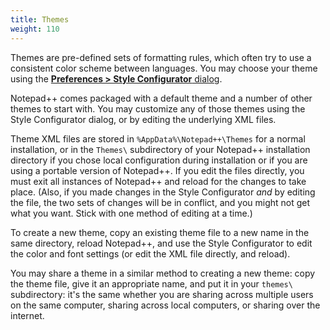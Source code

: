 ```yaml
---
title: Themes
weight: 110
---
```



Themes are pre-defined sets of formatting rules, which often try to use a consistent color scheme between languages.  You may choose your theme using the [**Preferences > Style Configurator** dialog](../preferences/#style-configurator).

Notepad++ comes packaged with a default theme and a number of other themes to start with.  You may customize any of those themes using the Style Configurator dialog, or by editing the underlying XML files.

Theme XML files are stored in `%AppData%\Notepad++\Themes` for a normal installation, or in the `Themes\` subdirectory of your Notepad++ installation directory if you chose local configuration during installation or if you are using a portable version of Notepad++.  If you edit the files directly, you must exit all instances of Notepad++ and reload for the changes to take place.  (Also, if you made changes in the Style Configurator _and_ by editing the file, the two sets of changes will be in conflict, and you might not get what you want.  Stick with one method of editing at a time.)

To create a new theme, copy an existing theme file to a new name in the same directory, reload Notepad++, and use the Style Configurator to edit the color and font settings (or edit the XML file directly, and reload).

You may share a theme in a similar method to creating a new theme: copy the theme file, give it an appropriate name, and put it in your `themes\` subdirectory: it's the same whether you are sharing across multiple users on the same computer, sharing across local computers, or sharing over the internet.

